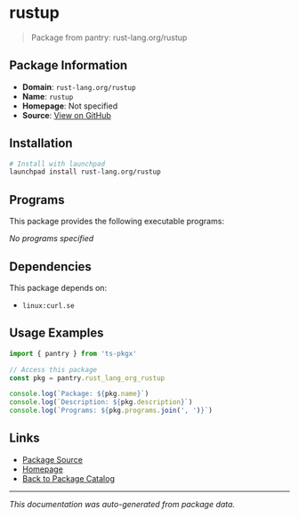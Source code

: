 # rustup

> Package from pantry: rust-lang.org/rustup

## Package Information

- **Domain**: `rust-lang.org/rustup`
- **Name**: `rustup`
- **Homepage**: Not specified
- **Source**: [View on GitHub](https://github.com/pkgxdev/pantry/tree/main/projects/rust-lang.org/rustup/package.yml)

## Installation

```bash
# Install with launchpad
launchpad install rust-lang.org/rustup
```

## Programs

This package provides the following executable programs:

*No programs specified*

## Dependencies

This package depends on:

- `linux:curl.se`

## Usage Examples

```typescript
import { pantry } from 'ts-pkgx'

// Access this package
const pkg = pantry.rust_lang_org_rustup

console.log(`Package: ${pkg.name}`)
console.log(`Description: ${pkg.description}`)
console.log(`Programs: ${pkg.programs.join(', ')}`)
```

## Links

- [Package Source](https://github.com/pkgxdev/pantry/tree/main/projects/rust-lang.org/rustup/package.yml)
- [Homepage](#)
- [Back to Package Catalog](../package-catalog.md)

---

*This documentation was auto-generated from package data.*
